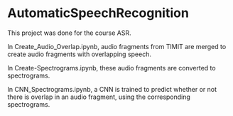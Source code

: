 # AutomaticSpeechRecognition

This project was done for the course ASR.

In Create_Audio_Overlap.ipynb, audio fragments from TIMIT are merged to create audio fragments with overlapping speech. 

In Create-Spectrograms.ipynb, these audio fragments are converted to spectrograms.

In CNN_Spectrograms.ipynb, a CNN is trained to predict whether or not there is overlap in an audio fragment, using the corresponding spectrograms. 
